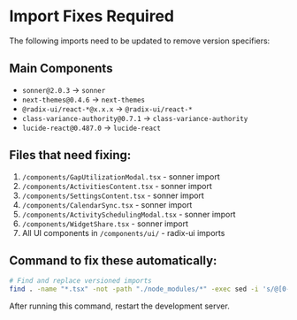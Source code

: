 # Import Fixes Required

The following imports need to be updated to remove version specifiers:

## Main Components
- `sonner@2.0.3` → `sonner`
- `next-themes@0.4.6` → `next-themes`
- `@radix-ui/react-*@x.x.x` → `@radix-ui/react-*`
- `class-variance-authority@0.7.1` → `class-variance-authority`
- `lucide-react@0.487.0` → `lucide-react`

## Files that need fixing:
1. `/components/GapUtilizationModal.tsx` - sonner import
2. `/components/ActivitiesContent.tsx` - sonner import
3. `/components/SettingsContent.tsx` - sonner import
4. `/components/CalendarSync.tsx` - sonner import
5. `/components/ActivitySchedulingModal.tsx` - sonner import
6. `/components/WidgetShare.tsx` - sonner import
7. All UI components in `/components/ui/` - radix-ui imports

## Command to fix these automatically:
```bash
# Find and replace versioned imports
find . -name "*.tsx" -not -path "./node_modules/*" -exec sed -i 's/@[0-9.]*"/"$/g' {} \;
```

After running this command, restart the development server.